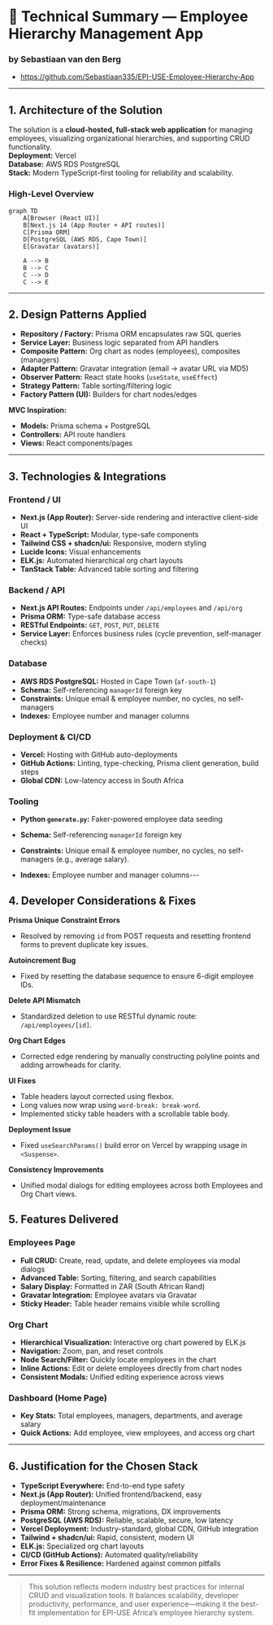 # 📘 Technical Summary — Employee Hierarchy Management App
### by Sebastiaan van den Berg
* https://github.com/Sebastiaan335/EPI-USE-Employee-Hierarchy-App
---

## 1. Architecture of the Solution

The solution is a **cloud-hosted, full-stack web application** for managing employees, visualizing organizational hierarchies, and supporting CRUD functionality.  
**Deployment:** Vercel  
**Database:** AWS RDS PostgreSQL  
**Stack:** Modern TypeScript-first tooling for reliability and scalability.

### High-Level Overview

```mermaid
graph TD
    A[Browser (React UI)]
    B[Next.js 14 (App Router + API routes)]
    C[Prisma ORM]
    D[PostgreSQL (AWS RDS, Cape Town)]
    E[Gravatar (avatars)]

    A --> B
    B --> C
    C --> D
    C --> E
```
---

## 2. Design Patterns Applied

- **Repository / Factory:** Prisma ORM encapsulates raw SQL queries
- **Service Layer:** Business logic separated from API handlers
- **Composite Pattern:** Org chart as nodes (employees), composites (managers)
- **Adapter Pattern:** Gravatar integration (email → avatar URL via MD5)
- **Observer Pattern:** React state hooks (`useState`, `useEffect`)
- **Strategy Pattern:** Table sorting/filtering logic
- **Factory Pattern (UI):** Builders for chart nodes/edges

**MVC Inspiration:**
- **Models:** Prisma schema + PostgreSQL
- **Controllers:** API route handlers
- **Views:** React components/pages

---

## 3. Technologies & Integrations
### **Frontend / UI**
- **Next.js (App Router):** Server-side rendering and interactive client-side UI
- **React + TypeScript:** Modular, type-safe components
- **Tailwind CSS + shadcn/ui:** Responsive, modern styling
- **Lucide Icons:** Visual enhancements
- **ELK.js:** Automated hierarchical org chart layouts
- **TanStack Table:** Advanced table sorting and filtering

### **Backend / API**
- **Next.js API Routes:** Endpoints under `/api/employees` and `/api/org`
- **Prisma ORM:** Type-safe database access
- **RESTful Endpoints:** `GET`, `POST`, `PUT`, `DELETE`
- **Service Layer:** Enforces business rules (cycle prevention, self-manager checks)

### **Database**
- **AWS RDS PostgreSQL:** Hosted in Cape Town (`af-south-1`)
- **Schema:** Self-referencing `managerId` foreign key
- **Constraints:** Unique email & employee number, no cycles, no self-managers
- **Indexes:** Employee number and manager columns

### **Deployment & CI/CD**
- **Vercel:** Hosting with GitHub auto-deployments
- **GitHub Actions:** Linting, type-checking, Prisma client generation, build steps
- **Global CDN:** Low-latency access in South Africa

### **Tooling**
- **Python `generate.py`:** Faker-powered employee data seeding
- **Schema:** Self-referencing `managerId` foreign key
- **Constraints:** Unique email & employee number, no cycles, no self-managers (e.g., average salary).

- **Indexes:** Employee number and manager columns---

## 4. Developer Considerations & Fixes

**Prisma Unique Constraint Errors**
- Resolved by removing `id` from POST requests and resetting frontend forms to prevent duplicate key issues.

**Autoincrement Bug**
- Fixed by resetting the database sequence to ensure 6-digit employee IDs.

**Delete API Mismatch**
- Standardized deletion to use RESTful dynamic route: `/api/employees/[id]`.

**Org Chart Edges**
- Corrected edge rendering by manually constructing polyline points and adding arrowheads for clarity.

**UI Fixes**
- Table headers layout corrected using flexbox.
- Long values now wrap using `word-break: break-word`.
- Implemented sticky table headers with a scrollable table body.

**Deployment Issue**
- Fixed `useSearchParams()` build error on Vercel by wrapping usage in `<Suspense>`.

**Consistency Improvements**
- Unified modal dialogs for editing employees across both Employees and Org Chart views.

## 5. Features Delivered

### **Employees Page**
- **Full CRUD:** Create, read, update, and delete employees via modal dialogs
- **Advanced Table:** Sorting, filtering, and search capabilities
- **Salary Display:** Formatted in ZAR (South African Rand)
- **Gravatar Integration:** Employee avatars via Gravatar
- **Sticky Header:** Table header remains visible while scrolling

### **Org Chart**
- **Hierarchical Visualization:** Interactive org chart powered by ELK.js
- **Navigation:** Zoom, pan, and reset controls
- **Node Search/Filter:** Quickly locate employees in the chart
- **Inline Actions:** Edit or delete employees directly from chart nodes
- **Consistent Modals:** Unified editing experience across views

### **Dashboard (Home Page)**
- **Key Stats:** Total employees, managers, departments, and average salary
- **Quick Actions:** Add employee, view employees, and access org chart

---

## 6. Justification for the Chosen Stack

- **TypeScript Everywhere:** End-to-end type safety
- **Next.js (App Router):** Unified frontend/backend, easy deployment/maintenance
- **Prisma ORM:** Strong schema, migrations, DX improvements
- **PostgreSQL (AWS RDS):** Reliable, scalable, secure, low latency
- **Vercel Deployment:** Industry-standard, global CDN, GitHub integration
- **Tailwind + shadcn/ui:** Rapid, consistent, modern UI
- **ELK.js:** Specialized org chart layouts
- **CI/CD (GitHub Actions):** Automated quality/reliability
- **Error Fixes & Resilience:** Hardened against common pitfalls

---

> This solution reflects modern industry best practices for internal CRUD and visualization tools. It balances scalability, developer productivity, performance, and user experience—making it the best-fit implementation for EPI-USE Africa’s employee hierarchy system.
